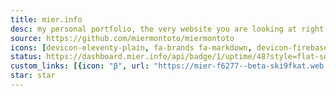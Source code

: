 ```yaml
---
title: mier.info
desc: my personal portfolio, the very website you are looking at right now.
source: https://github.com/miermontoto/miermontoto
icons: [devicon-eleventy-plain, fa-brands fa-markdown, devicon-firebase-plain, devicon-sass-original]
status: https://dashboard.mier.info/api/badge/1/uptime/48?style=flat-square
custom_links: [{icon: "β", url: "https://mier-f6277--beta-ski9fkat.web.app/"}]
star: star
---
```

